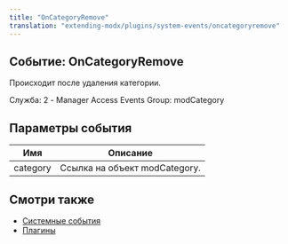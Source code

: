 ```yaml
---
title: "OnCategoryRemove"
translation: "extending-modx/plugins/system-events/oncategoryremove"
---
```


## Событие: OnCategoryRemove

Происходит после удаления категории.

Служба: 2 - Manager Access Events
Group: modCategory

## Параметры события

| Имя      | Описание                      |
| -------- | ----------------------------- |
| category | Ссылка на объект modCategory. |

## Смотри также

- [Системные события](extending-modx/plugins/system-events "Системные события")
- [Плагины](extending-modx/plugins "Плагины")
